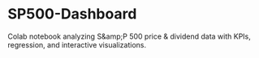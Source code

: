 # SP500-Dashboard
Colab notebook analyzing S\&amp;P 500 price &amp; dividend data with KPIs, regression, and interactive visualizations.
